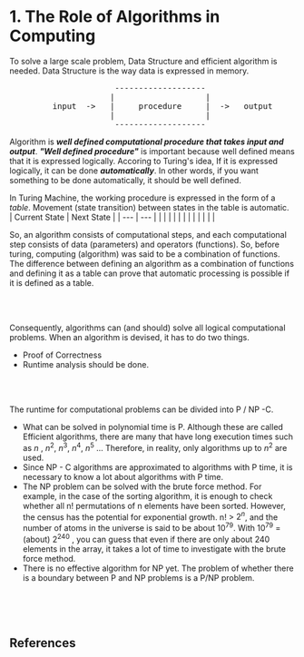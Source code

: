 
# 1. The Role of Algorithms in Computing  

To solve a large scale problem, Data Structure and efficient algorithm is needed. Data Structure is the way data is expressed in memory.  

<pre>
                      -------------------
                     |                   |                     
         input  ->   |     procedure     |  ->   output          
                     |                   |                     
                      -------------------
</pre>

Algorithm is ***well defined computational procedure that takes input and output***. ***"Well defined procedure"*** is important because well defined means that it is expressed logically. Accoring to Turing's idea, If it is expressed logically, it can be done ***automatically***. In other words, if you want something to be done automatically, it should be well defined.  

In Turing Machine, the working procedure is expressed in the form of a *table*. Movement (state transition) between states in the table is automatic.  
| Current State | Next State | 
| --- | --- |
| | |
| | |
| | |
| | |

So, an algorithm consists of computational steps, and each computational step consists of data (parameters) and operators (functions). So, before turing, computing (algorithm) was said to be a combination of functions. The difference between defining an algorithm as a combination of functions and defining it as a table can prove that automatic processing is possible if it is defined as a table.  

<br><br>

Consequently, algorithms can (and should) solve all logical computational problems. When an algorithm is devised, it has to do two things.  
* Proof of Correctness  
* Runtime analysis should be done.  

<br><br>

The runtime for computational problems can be divided into P / NP -C.  
* What can be solved in polynomial time is P. Although these are called Efficient algorithms, there are many that have long execution times such as $n$ , $n^2$, $n^3$, $n^4$, $n^5$ ... Therefore, in reality, only algorithms up to $n^2$ are used.  
* Since NP - C algorithms are approximated to algorithms with P time, it is necessary to know a lot about algorithms with P time.
* The NP problem can be solved with the brute force method. For example, in the case of the sorting algorithm, it is enough to check whether all n! permutations of n elements have been sorted. However, the census has the potential for exponential growth. n! > $2^n$, and the number of atoms in the universe is said to be about $10^{79}$. With $10^{79}$ = (about) $2^{240}$ , you can guess that even if there are only about 240 elements in the array, it takes a lot of time to investigate with the brute force method.  
* There is no effective algorithm for NP yet. The problem of whether there is a boundary between P and NP problems is a P/NP problem.  

<br><br><br>

## References

